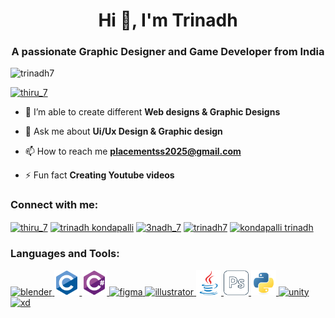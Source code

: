 <h1 align="center">Hi 👋, I'm Trinadh</h1>
<h3 align="center">A passionate Graphic Designer and Game Developer from India</h3>

<p align="left"> <img src="https://komarev.com/ghpvc/?username=trinadh7&label=Profile%20views&color=0e75b6&style=flat" alt="trinadh7" /> </p>

<p align="left"> <a href="https://twitter.com/thiru_7" target="blank"><img src="https://img.shields.io/twitter/follow/thiru_7?logo=twitter&style=for-the-badge" alt="thiru_7" /></a> </p>

- 🌱 I’m able to create different **Web designs & Graphic Designs**

- 💬 Ask me about **Ui/Ux Design & Graphic design**

- 📫 How to reach me **placementss2025@gmail.com**

- ⚡ Fun fact **Creating Youtube videos**

<h3 align="left">Connect with me:</h3>
<p align="left">
<a href="https://twitter.com/thiru_7" target="blank"><img align="center" src="https://raw.githubusercontent.com/rahuldkjain/github-profile-readme-generator/master/src/images/icons/Social/twitter.svg" alt="thiru_7" height="30" width="40" /></a>
<a href="https://linkedin.com/in/trinadh kondapalli" target="blank"><img align="center" src="https://raw.githubusercontent.com/rahuldkjain/github-profile-readme-generator/master/src/images/icons/Social/linked-in-alt.svg" alt="trinadh kondapalli" height="30" width="40" /></a>
<a href="https://instagram.com/3nadh_7" target="blank"><img align="center" src="https://raw.githubusercontent.com/rahuldkjain/github-profile-readme-generator/master/src/images/icons/Social/instagram.svg" alt="3nadh_7" height="30" width="40" /></a>
<a href="https://www.codechef.com/users/trinadh7" target="blank"><img align="center" src="https://cdn.jsdelivr.net/npm/simple-icons@3.1.0/icons/codechef.svg" alt="trinadh7" height="30" width="40" /></a>
<a href="https://www.hackerrank.com/kondapalli trinadh" target="blank"><img align="center" src="https://raw.githubusercontent.com/rahuldkjain/github-profile-readme-generator/master/src/images/icons/Social/hackerrank.svg" alt="kondapalli trinadh" height="30" width="40" /></a>
</p>

<h3 align="left">Languages and Tools:</h3>
<p align="left"> <a href="https://www.blender.org/" target="_blank" rel="noreferrer"> <img src="https://download.blender.org/branding/community/blender_community_badge_white.svg" alt="blender" width="40" height="40"/> </a> <a href="https://www.cprogramming.com/" target="_blank" rel="noreferrer"> <img src="https://raw.githubusercontent.com/devicons/devicon/master/icons/c/c-original.svg" alt="c" width="40" height="40"/> </a> <a href="https://www.w3schools.com/cs/" target="_blank" rel="noreferrer"> <img src="https://raw.githubusercontent.com/devicons/devicon/master/icons/csharp/csharp-original.svg" alt="csharp" width="40" height="40"/> </a> <a href="https://www.figma.com/" target="_blank" rel="noreferrer"> <img src="https://www.vectorlogo.zone/logos/figma/figma-icon.svg" alt="figma" width="40" height="40"/> </a> <a href="https://www.adobe.com/in/products/illustrator.html" target="_blank" rel="noreferrer"> <img src="https://www.vectorlogo.zone/logos/adobe_illustrator/adobe_illustrator-icon.svg" alt="illustrator" width="40" height="40"/> </a> <a href="https://www.java.com" target="_blank" rel="noreferrer"> <img src="https://raw.githubusercontent.com/devicons/devicon/master/icons/java/java-original.svg" alt="java" width="40" height="40"/> </a> <a href="https://www.photoshop.com/en" target="_blank" rel="noreferrer"> <img src="https://raw.githubusercontent.com/devicons/devicon/master/icons/photoshop/photoshop-line.svg" alt="photoshop" width="40" height="40"/> </a> <a href="https://www.python.org" target="_blank" rel="noreferrer"> <img src="https://raw.githubusercontent.com/devicons/devicon/master/icons/python/python-original.svg" alt="python" width="40" height="40"/> </a> <a href="https://unity.com/" target="_blank" rel="noreferrer"> <img src="https://www.vectorlogo.zone/logos/unity3d/unity3d-icon.svg" alt="unity" width="40" height="40"/> </a> <a href="https://www.adobe.com/products/xd.html" target="_blank" rel="noreferrer"> <img src="https://cdn.worldvectorlogo.com/logos/adobe-xd.svg" alt="xd" width="40" height="40"/> </a> </p>
